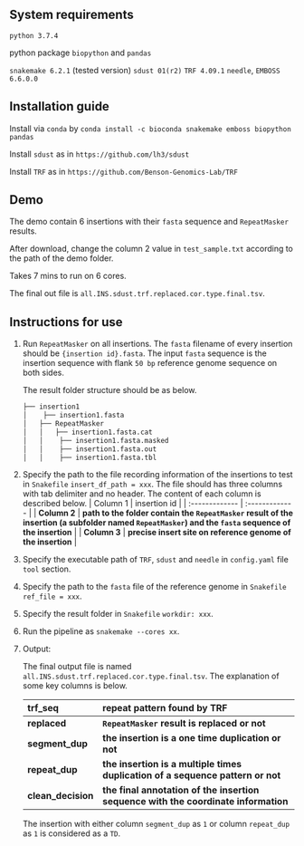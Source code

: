 ## System requirements

`python 3.7.4`

python package `biopython` and `pandas`

`snakemake 6.2.1` (tested version)
`sdust 01(r2)`
`TRF 4.09.1`
`needle`, `EMBOSS 6.6.0.0`

## Installation guide

Install via `conda` by
`conda install -c bioconda snakemake emboss biopython pandas`

Install `sdust` as in
`https://github.com/lh3/sdust`

Install `TRF` as in
`https://github.com/Benson-Genomics-Lab/TRF`

## Demo

The demo contain 6 insertions with their `fasta` sequence and `RepeatMasker` results.

After download, change the column 2 value in `test_sample.txt` according to the path of the demo folder.

Takes 7 mins to run on 6 cores.

The final out file is `all.INS.sdust.trf.replaced.cor.type.final.tsv`.

## Instructions for use

1. Run `RepeatMasker` on all insertions. The `fasta` filename of every insertion should be `{insertion id}.fasta`. The input `fasta` sequence is the insertion sequence with flank `50 bp` reference genome sequence on both sides.

   The result folder structure should be as below.

   ```markdown
   ├── insertion1
   │	├── insertion1.fasta
   │   ├── RepeatMasker
   │   │   ├── insertion1.fasta.cat 
   │   │	├── insertion1.fasta.masked
   │   │	├── insertion1.fasta.out
   │   │	├── insertion1.fasta.tbl
   ```
   
2. Specify the path to the file recording information of the insertions to test in `Snakefile` `insert_df_path = xxx`. The file should has three columns with tab delimiter and no header. The content of each column is described below. 
   | Column 1  | insertion id   |
   | :-------------  | :------------- |
   | **Column 2**  | **path to the folder contain the `RepeatMasker` result of the    insertion (a subfolder named `RepeatMasker`) and the `fasta` sequence of the insertion** |
   | **Column 3**  | **precise insert site on reference genome of the insertion** |

3. Specify the executable path of `TRF`, `sdust` and `needle` in `config.yaml` file `tool` section.

4. Specify the path to the `fasta` file of the reference genome in `Snakefile` `ref_file = xxx`.

5. Specify the result folder in `Snakefile` `workdir: xxx`.

6. Run the pipeline as `snakemake --cores xx`.

7. Output:

   The final output file is named `all.INS.sdust.trf.replaced.cor.type.final.tsv`. The explanation of some key columns is below.

   | trf_seq | repeat pattern found by TRF                                  |
   | :------------- | :------------- |
   | **replaced** | **`RepeatMasker` result is replaced or not** |
   | **segment_dup** | **the insertion is a one time duplication or not** |
   | **repeat_dup** | **the insertion is a multiple times duplication of a sequence pattern or not** |
   | **clean_decision** | **the final annotation of the insertion sequence with the coordinate information** |

   The insertion with either column `segment_dup` as `1` or column `repeat_dup` as `1` is considered as a `TD`.








































































